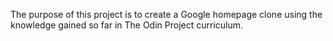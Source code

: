 The purpose of this project is to create a Google homepage clone using the knowledge gained so far in The Odin Project curriculum.
